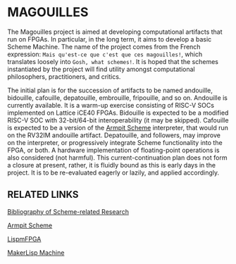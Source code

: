 # MAGOUILLES

The Magouilles project is aimed at developing computational artifacts
that run on FPGAs. In particular, in the long term, it aims to develop
a basic Scheme Machine.
The name of the project comes from the French expression:
`Mais qu'est-ce que c'est que ces magouilles!`, which translates loosely into
`Gosh, what schemes!`.
It is hoped that the schemes instantiated by the project will find utility
amongst computational philosophers, practitioners, and critics.

The initial plan is for the succession of artifacts to be named andouille,
bidouille, cafouille, depatouille, embrouille, fripouille, and so on.
Andouille is currently available.
It is a warm-up exercise consisting of RISC-V SOCs implemented on
Lattice iCE40 FPGAs. Bidouille is expected to be a modified RISC-V SOC
with 32-bit/64-bit interoperability (it may be skipped).
Cafouille is expected to be a version of the 
[Armpit Scheme](https://armpit.sourceforge.net)
interpreter, that would run on the RV32IM andouille artifact.
Depatouille, and followers, may improve on the interpreter,
or progressively integrate Scheme functionality into the FPGA, or both.
A hardware implementation of floating-point operations is also
considered (not harmful).
This current-continuation plan does not form a closure at present,
rather, it is fluidly bound as this is early days in the project.
It is to be re-evaluated eagerly or lazily, and applied accordingly.

## RELATED LINKS

[Bibliography of Scheme-related Research](https://github.com/scheme-live/bibliography)

[Armpit Scheme](armpit.sourceforge.net)

[LispmFPGA](http://www.aviduratas.de/lisp/lispmfpga/index.html)

[MakerLisp Machine](https://makerlisp.com/)



